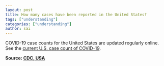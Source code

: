```yaml
---
layout: post
title: How many cases have been reported in the United States?
tags: ["understanding"]
categories: ["understanding"]
author: sai
---
```


COVID-19 case counts for the United States are updated regularly online. See the [current U.S. case count of COVID-19](https://www.cdc.gov/coronavirus/2019-ncov/cases-updates/cases-in-us.html).

**Source: [CDC, USA](https://www.cdc.gov/coronavirus/2019-ncov/faq.html)**